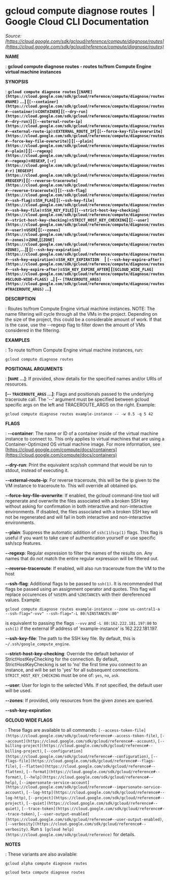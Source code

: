 # gcloud compute diagnose routes  |  Google Cloud CLI Documentation

*Source: [https://cloud.google.com/sdk/gcloud/reference/compute/diagnose/routes](https://cloud.google.com/sdk/gcloud/reference/compute/diagnose/routes)*

**NAME**

: **gcloud compute diagnose routes - routes to/from Compute Engine virtual machine instances**

**SYNOPSIS**

: **`gcloud compute diagnose routes` [`[NAME](https://cloud.google.com/sdk/gcloud/reference/compute/diagnose/routes#NAME)` …] [`[--container](https://cloud.google.com/sdk/gcloud/reference/compute/diagnose/routes#--container)`=`CONTAINER`] [`[--dry-run](https://cloud.google.com/sdk/gcloud/reference/compute/diagnose/routes#--dry-run)`] [`[--external-route-ip](https://cloud.google.com/sdk/gcloud/reference/compute/diagnose/routes#--external-route-ip)`=`EXTERNAL_ROUTE_IP`] [`[--force-key-file-overwrite](https://cloud.google.com/sdk/gcloud/reference/compute/diagnose/routes#--force-key-file-overwrite)`] [`[--plain](https://cloud.google.com/sdk/gcloud/reference/compute/diagnose/routes#--plain)`] [`[--regexp](https://cloud.google.com/sdk/gcloud/reference/compute/diagnose/routes#--regexp)`=`REGEXP`, `[-r](https://cloud.google.com/sdk/gcloud/reference/compute/diagnose/routes#-r)` `[REGEXP](https://cloud.google.com/sdk/gcloud/reference/compute/diagnose/routes#REGEXP)`] [`[--reverse-traceroute](https://cloud.google.com/sdk/gcloud/reference/compute/diagnose/routes#--reverse-traceroute)`] [`[--ssh-flag](https://cloud.google.com/sdk/gcloud/reference/compute/diagnose/routes#--ssh-flag)`=`SSH_FLAG`] [`[--ssh-key-file](https://cloud.google.com/sdk/gcloud/reference/compute/diagnose/routes#--ssh-key-file)`=`SSH_KEY_FILE`] [`[--strict-host-key-checking](https://cloud.google.com/sdk/gcloud/reference/compute/diagnose/routes#--strict-host-key-checking)`=`STRICT_HOST_KEY_CHECKING`] [`[--user](https://cloud.google.com/sdk/gcloud/reference/compute/diagnose/routes#--user)`=`USER`] [`[--zones](https://cloud.google.com/sdk/gcloud/reference/compute/diagnose/routes#--zones)`=`ZONE`,[`[ZONE](https://cloud.google.com/sdk/gcloud/reference/compute/diagnose/routes#ZONE)`,…]] [`[--ssh-key-expiration](https://cloud.google.com/sdk/gcloud/reference/compute/diagnose/routes#--ssh-key-expiration)`=`SSH_KEY_EXPIRATION`     | `[--ssh-key-expire-after](https://cloud.google.com/sdk/gcloud/reference/compute/diagnose/routes#--ssh-key-expire-after)`=`SSH_KEY_EXPIRE_AFTER`] [`[GCLOUD_WIDE_FLAG](https://cloud.google.com/sdk/gcloud/reference/compute/diagnose/routes#GCLOUD-WIDE-FLAGS) …`] [-- `[TRACEROUTE_ARGS](https://cloud.google.com/sdk/gcloud/reference/compute/diagnose/routes#TRACEROUTE_ARGS)` …]**

**DESCRIPTION**

: Routes to/from Compute Engine virtual machine instances.
NOTE: The name filtering will cycle through all the VMs in the project.
Depending on the size of the project, this could be a considerable amount of
work.
If that is the case, use the --regexp flag to filter down the amount of VMs
considered in the filtering.

**EXAMPLES**

: To route to/from Compute Engine virtual machine instances, run:

```
gcloud compute diagnose routes
```

**POSITIONAL ARGUMENTS**

: **[`NAME` …]**:
If provided, show details for the specified names and/or URIs of resources.

**[-- `TRACEROUTE_ARGS` …]**:
Flags and positionals passed to the underlying traceroute call.
The '--' argument must be specified between gcloud specific args on the left and
TRACEROUTE_ARGS on the right. Example:

```
gcloud compute diagnose routes example-instance -- -w 0.5 -q 5 42
```

**FLAGS**

: **--container**:
The name or ID of a container inside of the virtual machine instance to connect
to. This only applies to virtual machines that are using a Container-Optimized
OS virtual machine image. For more information, see [https://cloud.google.com/compute/docs/containers](https://cloud.google.com/compute/docs/containers)

**--dry-run**:
Print the equivalent scp/ssh command that would be run to stdout, instead of
executing it.

**--external-route-ip**:
For reverse traceroute, this will be the ip given to the VM instance to
traceroute to. This will override all obtained ips.

**--force-key-file-overwrite**:
If enabled, the gcloud command-line tool will regenerate and overwrite the files
associated with a broken SSH key without asking for confirmation in both
interactive and non-interactive environments.
If disabled, the files associated with a broken SSH key will not be regenerated
and will fail in both interactive and non-interactive environments.

**--plain**:
Suppress the automatic addition of `ssh(1)`/`scp(1)`
flags. This flag is useful if you want to take care of authentication yourself
or use specific ssh/scp features.

**--regexp**:
Regular expression to filter the names of the results on. Any names that do not
match the entire regular expression will be filtered out.

**--reverse-traceroute**:
If enabled, will also run traceroute from the VM to the host

**--ssh-flag**:
Additional flags to be passed to `ssh(1)`. It is recommended that
flags be passed using an assignment operator and quotes. This flag will replace
occurences of ``%USER%`` and
``%INSTANCE%`` with their dereferenced values.
Example:

```
gcloud compute diagnose routes example-instance --zone us-central1-a           --ssh-flag="-vvv" --ssh-flag="-L 80:%INSTANCE%:80"
```

is equivalent to passing the flags ``--vvv``
and ``-L 80:162.222.181.197:80`` to
`ssh(1)` if the external IP address of 'example-instance' is
162.222.181.197.

**--ssh-key-file**:
The path to the SSH key file. By default, this is
``~/.ssh/google_compute_engine``.

**--strict-host-key-checking**:
Override the default behavior of StrictHostKeyChecking for the connection. By
default, StrictHostKeyChecking is set to 'no' the first time you connect to an
instance, and will be set to 'yes' for all subsequent connections.
`STRICT_HOST_KEY_CHECKING` must be one of:
`yes`, `no`, `ask`.

**--user**:
User for login to the selected VMs. If not specified, the default user will be
used.

**--zones**:
If provided, only resources from the given zones are queried.

**--ssh-key-expiration**

**GCLOUD WIDE FLAGS**

: These flags are available to all commands: `[--access-token-file](https://cloud.google.com/sdk/gcloud/reference#--access-token-file)`,
`[--account](https://cloud.google.com/sdk/gcloud/reference#--account)`, `[--billing-project](https://cloud.google.com/sdk/gcloud/reference#--billing-project)`,
`[--configuration](https://cloud.google.com/sdk/gcloud/reference#--configuration)`,
`[--flags-file](https://cloud.google.com/sdk/gcloud/reference#--flags-file)`,
`[--flatten](https://cloud.google.com/sdk/gcloud/reference#--flatten)`, `[--format](https://cloud.google.com/sdk/gcloud/reference#--format)`, `[--help](https://cloud.google.com/sdk/gcloud/reference#--help)`, `[--impersonate-service-account](https://cloud.google.com/sdk/gcloud/reference#--impersonate-service-account)`,
`[--log-http](https://cloud.google.com/sdk/gcloud/reference#--log-http)`,
`[--project](https://cloud.google.com/sdk/gcloud/reference#--project)`, `[--quiet](https://cloud.google.com/sdk/gcloud/reference#--quiet)`, `[--trace-token](https://cloud.google.com/sdk/gcloud/reference#--trace-token)`, `[--user-output-enabled](https://cloud.google.com/sdk/gcloud/reference#--user-output-enabled)`,
`[--verbosity](https://cloud.google.com/sdk/gcloud/reference#--verbosity)`.
Run `$ [gcloud help](https://cloud.google.com/sdk/gcloud/reference)` for details.

**NOTES**

: These variants are also available:

```
gcloud alpha compute diagnose routes
```

```
gcloud beta compute diagnose routes
```